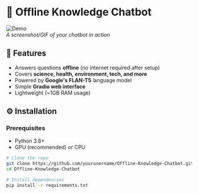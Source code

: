 # 🤖 Offline Knowledge Chatbot  

![Demo](assets/demo.gif)  
*A screenshot/GIF of your chatbot in action*

## 🚀 Features  
- Answers questions **offline** (no internet required after setup)  
- Covers **science, health, environment, tech, and more**  
- Powered by **Google's FLAN-T5** language model  
- Simple **Gradio web interface**  
- Lightweight (~1GB RAM usage)  

## ⚙️ Installation  

### Prerequisites  
- Python 3.8+  
- GPU (recommended) or CPU  

```bash
# Clone the repo  
git clone https://github.com/yourusername/Offline-Knowledge-Chatbot.git  
cd Offline-Knowledge-Chatbot  

# Install dependencies  
pip install -r requirements.txt  
